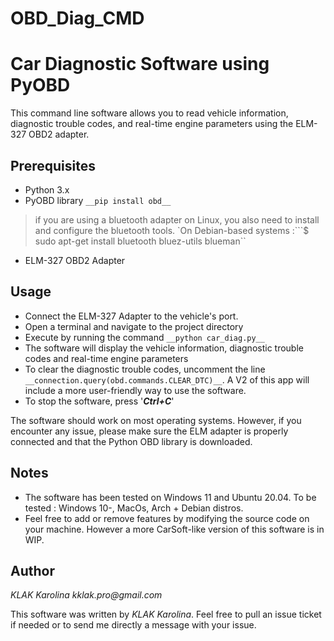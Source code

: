 # OBD_Diag_CMD
# Car Diagnostic Software using PyOBD

This command line software allows you to read vehicle information, diagnostic trouble codes, and real-time engine parameters using the ELM-327 OBD2 adapter.

## Prerequisites

* Python 3.x
* PyOBD library ```__pip install obd__```
> if you are using a bluetooth adapter on Linux, you also need to install and configure the bluetooth tools. 
`On Debian-based systems :```$ sudo apt-get install bluetooth bluez-utils blueman``
* ELM-327 OBD2 Adapter

## Usage

* Connect the ELM-327 Adapter to the vehicle's port.
* Open a terminal and navigate to the project directory
* Execute by running the command ```__python car_diag.py__```
* The software will display the vehicle information, diagnostic trouble codes and real-time engine parameters 
* To clear the diagnostic trouble codes, uncomment the line ```__connection.query(obd.commands.CLEAR_DTC)__```. A V2 of this app will include a more user-friendly way to use the software.
* To stop the software, press '___Ctrl+C___'

The software should work on most operating systems.
However, if you encounter any issue, please make sure the ELM adapter is properly connected and that the Python OBD library is downloaded.

## Notes

* The software has been tested on Windows 11 and Ubuntu 20.04. To be tested : Windows 10-, MacOs, Arch + Debian distros.
* Feel free to add or remove features by modifying the source code on your machine. However a more CarSoft-like version of this software is in WIP.

## Author

_KLAK Karolina_
_kklak.pro@gmail.com_

This software was written by _KLAK Karolina_.
Feel free to pull an issue ticket if needed or to send me directly a message with your issue.